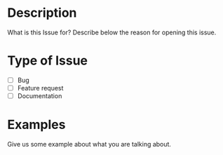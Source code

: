 # Description

 What is this Issue for? Describe below the reason for opening this issue.

# Type of Issue
 - [ ] Bug
 - [ ] Feature request
 - [ ] Documentation

# Examples

 Give us some example about what you are talking about.